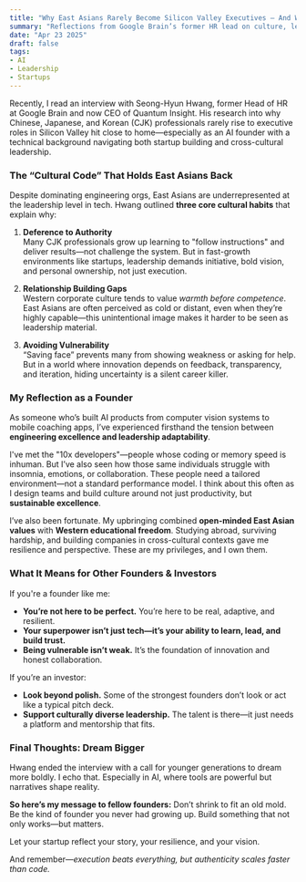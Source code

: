 ```yaml
---
title: "Why East Asians Rarely Become Silicon Valley Executives — And What It Means for Founders"
summary: "Reflections from Google Brain’s former HR lead on culture, leadership, and what East Asian founders need to understand to thrive."
date: "Apr 23 2025"
draft: false
tags:
- AI
- Leadership
- Startups
---
```


Recently, I read an interview with Seong-Hyun Hwang, former Head of HR at Google Brain and now CEO of Quantum Insight. His research into why Chinese, Japanese, and Korean (CJK) professionals rarely rise to executive roles in Silicon Valley hit close to home—especially as an AI founder with a technical background navigating both startup building and cross-cultural leadership.

### The “Cultural Code” That Holds East Asians Back

Despite dominating engineering orgs, East Asians are underrepresented at the leadership level in tech. Hwang outlined **three core cultural habits** that explain why:

1. **Deference to Authority**  
   Many CJK professionals grow up learning to "follow instructions" and deliver results—not challenge the system. But in fast-growth environments like startups, leadership demands initiative, bold vision, and personal ownership, not just execution.

2. **Relationship Building Gaps**  
   Western corporate culture tends to value *warmth before competence*. East Asians are often perceived as cold or distant, even when they’re highly capable—this unintentional image makes it harder to be seen as leadership material.

3. **Avoiding Vulnerability**  
   “Saving face” prevents many from showing weakness or asking for help. But in a world where innovation depends on feedback, transparency, and iteration, hiding uncertainty is a silent career killer.

### My Reflection as a Founder

As someone who’s built AI products from computer vision systems to mobile coaching apps, I’ve experienced firsthand the tension between **engineering excellence and leadership adaptability**.

I've met the "10x developers"—people whose coding or memory speed is inhuman. But I’ve also seen how those same individuals struggle with insomnia, emotions, or collaboration. These people need a tailored environment—not a standard performance model. I think about this often as I design teams and build culture around not just productivity, but **sustainable excellence**.

I’ve also been fortunate. My upbringing combined **open-minded East Asian values** with **Western educational freedom**. Studying abroad, surviving hardship, and building companies in cross-cultural contexts gave me resilience and perspective. These are my privileges, and I own them.

### What It Means for Other Founders & Investors

If you're a founder like me:

- **You’re not here to be perfect.** You’re here to be real, adaptive, and resilient.
- **Your superpower isn’t just tech—it’s your ability to learn, lead, and build trust.**
- **Being vulnerable isn’t weak.** It’s the foundation of innovation and honest collaboration.

If you’re an investor:

- **Look beyond polish.** Some of the strongest founders don’t look or act like a typical pitch deck.
- **Support culturally diverse leadership.** The talent is there—it just needs a platform and mentorship that fits.

### Final Thoughts: Dream Bigger

Hwang ended the interview with a call for younger generations to dream more boldly. I echo that. Especially in AI, where tools are powerful but narratives shape reality.

**So here’s my message to fellow founders:**
Don’t shrink to fit an old mold. Be the kind of founder you never had growing up. Build something that not only works—but matters.

Let your startup reflect your story, your resilience, and your vision.

And remember—*execution beats everything, but authenticity scales faster than code.*


